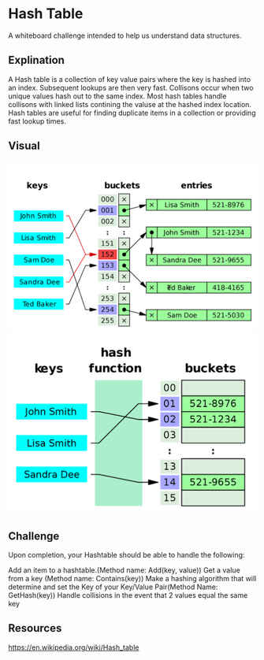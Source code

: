# Hash Table
A whiteboard challenge intended to help us understand data structures. 

## Explination
A Hash table is a collection of key value pairs where the key is hashed into an index. Subsequent lookups are then very fast.
Collisons occur when two unique values hash out to the same index. Most hash tables handle collisons with linked lists contining the valuse at the hashed index location. Hash tables are useful for finding duplicate items in a collection or providing fast lookup times.

## Visual
![HashTable01.png](../../assets/HashTable01.png)
![HashTable02.png](../../assets/HashTable02.png)

## Challenge
Upon completion, your Hashtable should be able to handle the following:

Add an item to a hashtable.(Method name: Add(key, value))
Get a value from a key (Method name: Contains(key))
Make a hashing algorithm that will determine and set the Key of your Key/Value Pair(Method Name: GetHash(key))
Handle collisions in the event that 2 values equal the same key

## Resources
https://en.wikipedia.org/wiki/Hash_table